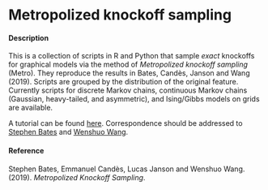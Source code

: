 # Metropolized knockoff sampling

#### Description

This is a collection of scripts in R and Python that sample *exact* knockoffs for graphical models via the method of *Metropolized knockoff sampling* (Metro). They reproduce the results in Bates, Candès, Janson and Wang (2019). Scripts are grouped by the distribution of the original feature. Currently scripts for discrete Markov chains, continuous Markov chains (Gaussian, heavy-tailed, and asymmetric), and Ising/Gibbs models on grids are available.

A tutorial can be found [here](http://web.stanford.edu/~stephen6/knockoff_construction/index.html). Correspondence should be addressed to [Stephen Bates](mailto:stephenbates@stanford.edu) and [Wenshuo Wang](mailto:wenshuo_wang@g.harvard.edu).

#### Reference

Stephen Bates, Emmanuel Candès, Lucas Janson and Wenshuo Wang. (2019). *Metropolized Knockoff Sampling*.
